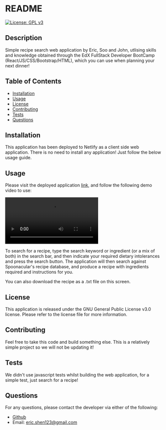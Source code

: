# README
  [![License: GPL v3](https://img.shields.io/badge/License-GPLv3-blue.svg)](https://www.gnu.org/licenses/gpl-3.0)

  ## Description
  Simple recipe search web application by Eric, Soo and John, utlising skills and knowledge obtained through the EdX FullStack Developer BootCamp (React/JS/CSS/Bootstrap/HTML), which you can use when planning your next dinner!

  ## Table of Contents
  - [Installation](#installation)
  - [Usage](#usage)
  - [License](#license)
  - [Contributing](#contributing)
  - [Tests](#tests)
  - [Questions](#questions)

  ## Installation  
  This application has been deployed to Netlify as a client side web application. There is no need to install any application! Just follow the below usage guide.

  ## Usage
  Please visit the deployed application [link](https://table-for-all.netlify.app), and follow the following demo video to use:

  ![Demo Video](./src/assets/Demo.webm)

  To search for a recipe, type the search keyword or ingredient (or a mix of both) in the search bar, and then indicate your required dietary intolerances and press the search button. The application will then search against Spoonacular's recipe database, and produce a recipe with ingredients required and instructions for you.

  You can also download the recipe as a .txt file on this screen.

  ## License
  This application is released under the GNU General Public License v3.0 license. Please refer to the license file for more information.

  ## Contributing
  Feel free to take this code and build something else. This is a relatively simple project so we will not be updating it!

  ## Tests
  We didn't use javascript tests whilst building the web application, for a simple test, just search for a recipe!

  ## Questions
  For any questions, please contact the developer via either of the following:
  - [Github](https://github.com/KidLeiS)
  - Email: [eric.shen123@gmail.com](eric.shen123@gmail.com)